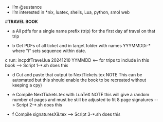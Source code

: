 - I’m @sustance
- I’m interested in *nix, luatex, shells, Lua, python, smol web

#______TRAVEL BOOK______

- a All pdfs for a single name prefix (trip) for the first day af travel on that trip

- b Get PDFs of all ticket and in target folder with names YYYMMDDi-* where "i" sets sequence within date.

c run: incpdfTravel.lua 20241210 YYMMDD <-- for trips to include in this book
--> Script 1-*.sh does this

- d Cut and paste that output to NextTickets.tex 
    NOTE This can be automated but this should enable the book to be recreated without keeping a cpy)

- e Compile NextTickets.tex with LuaTeX
    NOTE this will give a random number of pages and must be still be adjusted to fit 8 page signatures
--> Script 2-*.sh does this

- f Compile signaturesX8.tex
--> Script 3-*.sh does this

<!---
sustance/sustance is a ✨ special ✨ repository because its `README.md` (this file) appears on your GitHub profile.
You can click the Preview link to take a look at your changes.
--->
